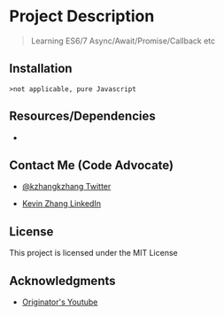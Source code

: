 # Project Description
> Learning ES6/7 Async/Await/Promise/Callback etc

## Installation

`>not applicable, pure Javascript`

## Resources/Dependencies

* []()

## Contact Me (Code Advocate)

* [@kzhangkzhang Twitter](https://twitter.com/kzhangkzhang)

* [Kevin Zhang LinkedIn](https://www.linkedin.com/in/kevin-zhang-apex-ebs-bigdata/)

## License

This project is licensed under the MIT License

## Acknowledgments

* [Originator's Youtube](https://www.youtube.com/watch?v=PoRJizFvM7s)

